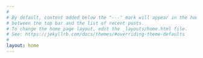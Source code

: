 ```yaml
---
#
# By default, content added below the "---" mark will appear in the home page
# between the top bar and the list of recent posts.
# To change the home page layout, edit the _layouts/home.html file.
# See: https://jekyllrb.com/docs/themes/#overriding-theme-defaults
#
layout: home
---
```

<div align="center">


<p style="position: relative; padding: 30px 0px 56.25% 0px; height: 0; overflow: hidden; max-width:540px;">
<iframe  width="100%" height="80%" src="https://www.youtube.com/embed/v9seQE_TBrw" frameborder="0" allow="accelerometer; autoplay; encrypted-media; gyroscope; picture-in-picture" allowfullscreen></iframe>
</p>
 
 <p style="position: relative; padding: 0px 0px 56.25% 0px; height: 0; overflow: hidden; max-width:540px;">
<iframe width="100%" height="80%" src="https://www.youtube.com/embed/-M2WhNNo6Hw" frameborder="0"  allow="accelerometer; autoplay; encrypted-media; gyroscope; picture-in-picture" allowfullscreen></iframe>
</p>

</div>


